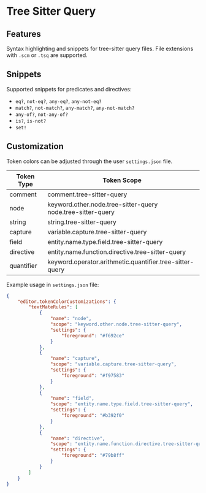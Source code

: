 # Tree Sitter Query

## Features
Syntax highlighting and snippets for tree-sitter query files. File extensions with `.scm` or `.tsq` are supported.

## Snippets
Supported snippets for predicates and directives:
- `eq?`, `not-eq?`, `any-eq?`, `any-not-eq?`
- `match?`, `not-match?`, `any-match?`, `any-not-match?`
- `any-of?`, `not-any-of?`
- `is?`, `is-not?`
- `set!`

## Customization
Token colors can be adjusted through the user `settings.json` file.

| Token Type | Token Scope                                                    |
| ---------- | -------------------------------------------------------------- |
| comment    | comment.tree-sitter-query                                      |
| node       | keyword.other.node.tree-sitter-query<br>node.tree-sitter-query |
| string     | string.tree-sitter-query                                       |
| capture    | variable.capture.tree-sitter-query                             |
| field      | entity.name.type.field.tree-sitter-query                       |
| directive  | entity.name.function.directive.tree-sitter-query               |
| quantifier | keyword.operator.arithmetic.quantifier.tree-sitter-query       |

Example usage in `settings.json` file:
```json
{
    "editor.tokenColorCustomizations": {
        "textMateRules": [
            {
                "name": "node",
                "scope": "keyword.other.node.tree-sitter-query",
                "settings": {
                    "foreground": "#f692ce"
                }
            },
            {
                "name": "capture",
                "scope": "variable.capture.tree-sitter-query",
                "settings": {
                    "foreground": "#f97583"
                }
            },
            {
                "name": "field",
                "scope": "entity.name.type.field.tree-sitter-query",
                "settings": {
                    "foreground": "#b392f0"
                }
            },
            {
                "name": "directive",
                "scope": "entity.name.function.directive.tree-sitter-query",
                "settings": {
                    "foreground": "#79b8ff"
                }
            }
        ]
    }
}
```